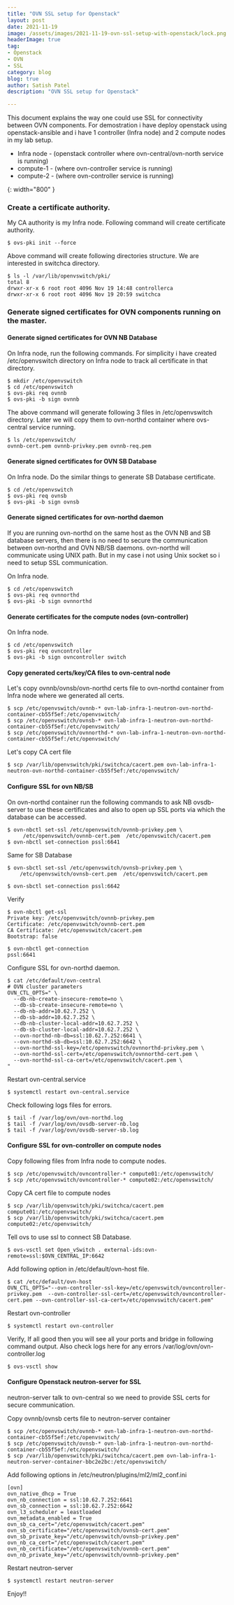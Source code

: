 ```yaml
---
title: "OVN SSL setup for Openstack"
layout: post
date: 2021-11-19
image: /assets/images/2021-11-19-ovn-ssl-setup-with-openstack/lock.png
headerImage: true
tag:
- Openstack
- OVN
- SSL
category: blog
blog: true
author: Satish Patel
description: "OVN SSL setup for Openstack"

---
```


This document explains the way one could use SSL for connectivity between OVN components. For demostration i have deploy openstack using openstack-ansible and i have 1 controller (Infra node) and 2 compute nodes in my lab setup.

* Infra node - (openstack controller where ovn-central/ovn-north service is running)
* compute-1 - (where ovn-controller service is running)
* compute-2 - (where ovn-controller service is running)

![<img>](/assets/images/2021-11-19-ovn-ssl-setup-with-openstack/ovn-ssl.png){: width="800" }

### Create a certificate authority.

My CA authority is my Infra node. Following command will create certificate authority. 

```
$ ovs-pki init --force
```

Above command will create following directories structure. We are interested in switchca directory. 

```
$ ls -l /var/lib/openvswitch/pki/
total 8
drwxr-xr-x 6 root root 4096 Nov 19 14:48 controllerca
drwxr-xr-x 6 root root 4096 Nov 19 20:59 switchca
```

### Generate signed certificates for OVN components running on the master.

#### Generate signed certificates for OVN NB Database

On Infra node, run the following commands. For simplicity i have created /etc/openvswitch directory on Infra node to track all certificate in that directory. 

```
$ mkdir /etc/openvswitch
$ cd /etc/openvswitch
$ ovs-pki req ovnnb
$ ovs-pki -b sign ovnnb
```

The above command will generate following 3 files in /etc/openvswitch directory. Later we will copy them to ovn-northd container where ovs-central service running. 

```
$ ls /etc/openvswitch/
ovnnb-cert.pem ovnnb-privkey.pem ovnnb-req.pem
```

#### Generate signed certificates for OVN SB Database

On Infra node. Do the similar things to generate SB Database certificate. 

```
$ cd /etc/openvswitch
$ ovs-pki req ovnsb
$ ovs-pki -b sign ovnsb
```

#### Generate signed certificates for ovn-northd daemon

If you are running ovn-northd on the same host as the OVN NB and SB database servers, then there is no need to secure the communication between ovn-northd and OVN NB/SB daemons. ovn-northd will communicate using UNIX path. But in my case i not using Unix socket so i need to setup SSL communication. 

On Infra node.

```
$ cd /etc/openvswitch
$ ovs-pki req ovnnorthd
$ ovs-pki -b sign ovnnorthd
```

#### Generate certificates for the compute nodes (ovn-controller)

On Infra node. 

```
$ cd /etc/openvswitch
$ ovs-pki req ovncontroller
$ ovs-pki -b sign ovncontroller switch
```

#### Copy generated certs/key/CA files to ovn-central node

Let's copy ovnnb/ovnsb/ovn-northd certs file to ovn-northd container from Infra node where we generated all certs.

```
$ scp /etc/openvswitch/ovnnb-* ovn-lab-infra-1-neutron-ovn-northd-container-cb55f5ef:/etc/openvswitch/
$ scp /etc/openvswitch/ovnsb-* ovn-lab-infra-1-neutron-ovn-northd-container-cb55f5ef:/etc/openvswitch/
$ scp /etc/openvswitch/ovnnorthd-* ovn-lab-infra-1-neutron-ovn-northd-container-cb55f5ef:/etc/openvswitch/
```

Let's copy CA cert file 

```
$ scp /var/lib/openvswitch/pki/switchca/cacert.pem ovn-lab-infra-1-neutron-ovn-northd-container-cb55f5ef:/etc/openvswitch/
```

#### Configure SSL for ovn NB/SB 

On ovn-northd container run the following commands to ask NB ovsdb-server to use these certificates and also to open up SSL ports via which the database can be accessed.

```
$ ovn-nbctl set-ssl /etc/openvswitch/ovnnb-privkey.pem \
     /etc/openvswitch/ovnnb-cert.pem  /etc/openvswitch/cacert.pem
$ ovn-nbctl set-connection pssl:6641
```

Same for SB Database

```
$ ovn-sbctl set-ssl /etc/openvswitch/ovnsb-privkey.pem \
    /etc/openvswitch/ovnsb-cert.pem  /etc/openvswitch/cacert.pem

$ ovn-sbctl set-connection pssl:6642
```

Verify 

```
$ ovn-nbctl get-ssl
Private key: /etc/openvswitch/ovnnb-privkey.pem
Certificate: /etc/openvswitch/ovnnb-cert.pem
CA Certificate: /etc/openvswitch/cacert.pem
Bootstrap: false
```

```
$ ovn-nbctl get-connection
pssl:6641
```

Configure SSL for ovn-northd daemon. 

```
$ cat /etc/default/ovn-central
# OVN cluster parameters
OVN_CTL_OPTS=" \
  --db-nb-create-insecure-remote=no \
  --db-sb-create-insecure-remote=no \
  --db-nb-addr=10.62.7.252 \
  --db-sb-addr=10.62.7.252 \
  --db-nb-cluster-local-addr=10.62.7.252 \
  --db-sb-cluster-local-addr=10.62.7.252 \
  --ovn-northd-nb-db=ssl:10.62.7.252:6641 \
  --ovn-northd-sb-db=ssl:10.62.7.252:6642 \
  --ovn-northd-ssl-key=/etc/openvswitch/ovnnorthd-privkey.pem \
  --ovn-northd-ssl-cert=/etc/openvswitch/ovnnorthd-cert.pem \
  --ovn-northd-ssl-ca-cert=/etc/openvswitch/cacert.pem \
"
```

Restart ovn-central.service

```
$ systemctl restart ovn-central.service
```

Check following logs files for errors.

```
$ tail -f /var/log/ovn/ovn-northd.log
$ tail -f /var/log/ovn/ovsdb-server-nb.log
$ tail -f /var/log/ovn/ovsdb-server-sb.log
```

#### Configure SSL for ovn-controller on compute nodes

Copy following files from Infra node to compute nodes. 

```
$ scp /etc/openvswitch/ovncontroller-* compute01:/etc/openvswitch/
$ scp /etc/openvswitch/ovncontroller-* compute02:/etc/openvswitch/
```

Copy CA cert file to compute nodes

```
$ scp /var/lib/openvswitch/pki/switchca/cacert.pem compute01:/etc/openvswitch/
$ scp /var/lib/openvswitch/pki/switchca/cacert.pem compute02:/etc/openvswitch/
```

Tell ovs to use ssl to connect SB Database. 

```
$ ovs-vsctl set Open_vSwitch . external-ids:ovn-remote=ssl:$OVN_CENTRAL_IP:6642
```

Add following option in /etc/default/ovn-host file. 

```
$ cat /etc/default/ovn-host
OVN_CTL_OPTS="--ovn-controller-ssl-key=/etc/openvswitch/ovncontroller-privkey.pem  --ovn-controller-ssl-cert=/etc/openvswitch/ovncontroller-cert.pem --ovn-controller-ssl-ca-cert=/etc/openvswitch/cacert.pem"
```

Restart ovn-controller

```
$ systemctl restart ovn-controller
```

Verify, If all good then you will see all your ports and bridge in following command output. Also check logs here for any errors /var/log/ovn/ovn-controller.log

```
$ ovs-vsctl show
```

#### Configure Openstack neutron-server for SSL

neutron-server talk to ovn-central so we need to provide SSL certs for secure communication. 

Copy ovnnb/ovnsb certs file to neutron-server container

```
$ scp /etc/openvswitch/ovnnb-* ovn-lab-infra-1-neutron-ovn-northd-container-cb55f5ef:/etc/openvswitch/
$ scp /etc/openvswitch/ovnsb-* ovn-lab-infra-1-neutron-ovn-northd-container-cb55f5ef:/etc/openvswitch/
$ scp /var/lib/openvswitch/pki/switchca/cacert.pem ovn-lab-infra-1-neutron-server-container-bbc2e2bc:/etc/openvswitch/
```

Add following options in /etc/neutron/plugins/ml2/ml2_conf.ini

```
[ovn]
ovn_native_dhcp = True
ovn_nb_connection = ssl:10.62.7.252:6641
ovn_sb_connection = ssl:10.62.7.252:6642
ovn_l3_scheduler = leastloaded
ovn_metadata_enabled = True
ovn_sb_ca_cert="/etc/openvswitch/cacert.pem"
ovn_sb_certificate="/etc/openvswitch/ovnsb-cert.pem"
ovn_sb_private_key="/etc/openvswitch/ovnsb-privkey.pem"
ovn_nb_ca_cert="/etc/openvswitch/cacert.pem"
ovn_nb_certificate="/etc/openvswitch/ovnnb-cert.pem"
ovn_nb_private_key="/etc/openvswitch/ovnnb-privkey.pem"
```

Restart neutron-server 

```
$ systemctl restart neutron-server
```

Enjoy!! 







